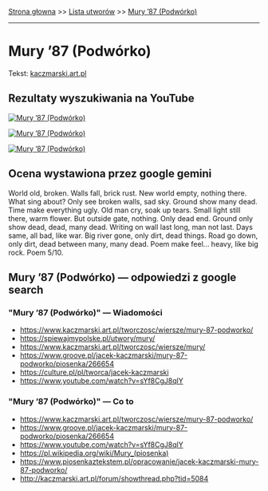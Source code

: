 [Strona głowna](../index.md) >> [Lista utworów](../list.md) >> [Mury ’87 (Podwórko)](297.md)

---

# Mury ’87 (Podwórko)

Tekst: [kaczmarski.art.pl](https://www.kaczmarski.art.pl/tworczosc/wiersze/mury-87-podworko/)

## Rezultaty wyszukiwania na YouTube

[![Mury ’87 (Podwórko)](http://img.youtube.com/vi/5Gq0PhVh0is/0.jpg)](https://www.youtube.com/watch?v=5Gq0PhVh0is "Mury '87 Podwórko - YouTube")

[![Mury ’87 (Podwórko)](http://img.youtube.com/vi/T-PUx7AdxC4/0.jpg)](https://www.youtube.com/watch?v=T-PUx7AdxC4 "Jacek Kaczmarski - Mury '87 Podwórko - YouTube")

[![Mury ’87 (Podwórko)](http://img.youtube.com/vi/ggRNPYYYq8A/0.jpg)](https://www.youtube.com/watch?v=ggRNPYYYq8A "Jacek Kaczmarski - Mury '87 Podworko - YouTube")

## Ocena wystawiona przez google gemini

World old, broken. Walls fall, brick rust. New world empty, nothing there. What sing about? Only see broken walls, sad sky. Ground show many dead. Time make everything ugly. Old man cry, soak up tears. Small light still there, warm flower. But outside gate, nothing. Only dead end. Ground only show dead, dead, many dead. Writing on wall last long, man not last. Days same, all bad, like war. Big river gone, only dirt, dead things. Road go down, only dirt, dead between many, many dead. Poem make feel... heavy, like big rock. Poem 5/10.


## Mury ’87 (Podwórko) — odpowiedzi z google search

### "Mury ’87 (Podwórko)" — Wiadomości

 - <https://www.kaczmarski.art.pl/tworczosc/wiersze/mury-87-podworko/>
 - <https://spiewajmypolske.pl/utwory/mury/>
 - <https://www.kaczmarski.art.pl/tworczosc/wiersze/mury/>
 - <https://www.groove.pl/jacek-kaczmarski/mury-87-podworko/piosenka/266654>
 - <https://culture.pl/pl/tworca/jacek-kaczmarski>
 - <https://www.youtube.com/watch?v=sYf8CgJ8qlY>

### "Mury ’87 (Podwórko)" — Co to

 - <https://www.kaczmarski.art.pl/tworczosc/wiersze/mury-87-podworko/>
 - <https://www.groove.pl/jacek-kaczmarski/mury-87-podworko/piosenka/266654>
 - <https://www.youtube.com/watch?v=sYf8CgJ8qlY>
 - <https://pl.wikipedia.org/wiki/Mury_(piosenka)>
 - <https://www.piosenkaztekstem.pl/opracowanie/jacek-kaczmarski-mury-87-podworko/>
 - <http://kaczmarski.art.pl/forum/showthread.php?tid=5084>

